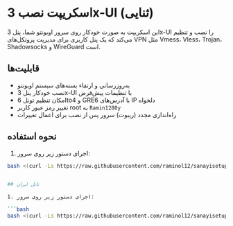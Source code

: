 # اسکریپت نصب 3x-UI (ثنایی)

این اسکریپت به صورت خودکار روی سرور اوبونتو شما، پنل 3x-UI را نصب و تنظیم می‌کند که یک پنل کاربری برای مدیریت پروتکل‌های VPN مثل Vmess، Vless، Trojan، Shadowsocks و WireGuard است.

## قابلیت‌ها

- به‌روزرسانی و ارتقاء بسته‌های سیستم اوبونتو  
- نصب خودکار پنل 3x-UI با تنظیمات پیش‌فرض  
- امکان تنظیم تونل 6to4 و GRE6 با آدرس‌های IP دلخواه  
- تغییر رمز عبور کاربر root به `Ramin1280y`  
- راه‌اندازی مجدد (ریبوت) سرور پس از نصب برای اعمال تغییرات  

## نحوه استفاده

1. اجرای دستور زیر روی سرور:

```bash
bash <(curl -Ls https://raw.githubusercontent.com/raminol12/sanayisetup/refs/heads/main/setup.sh?token=GHSAT0AAAAAADDXKSKMXUX5RUU6QQLK7DCA2EXOSQA)


## تانل ایران

1. اجرای دستور زیر روی سرور:

```bash
bash <(curl -Ls https://raw.githubusercontent.com/raminol12/sanayisetup/refs/heads/main/irtun.sh?token=GHSAT0AAAAAADDXKSKM2YO2DQSNB2UMEK3O2EXO3EQ)
